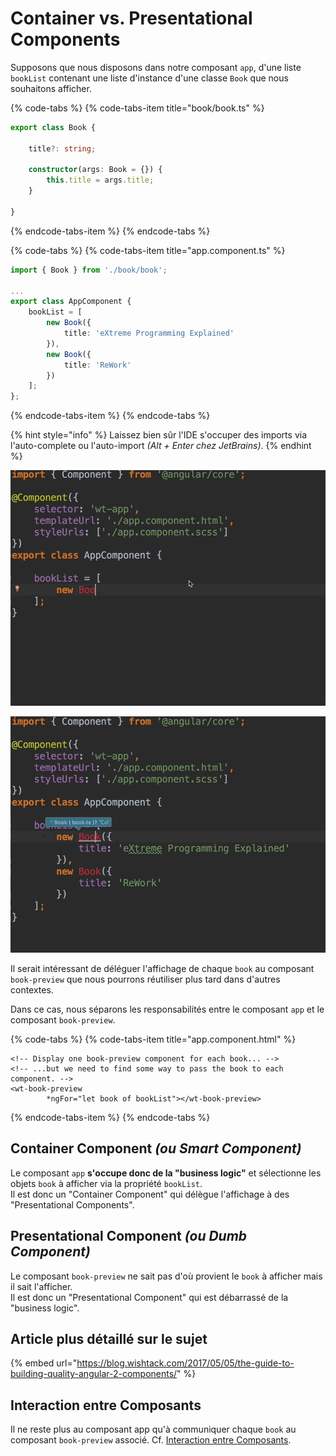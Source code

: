 # Container vs. Presentational Components

Supposons que nous disposons dans notre composant `app`, d'une liste `bookList` contenant une liste d'instance d'une classe `Book` que nous souhaitons afficher.

{% code-tabs %}
{% code-tabs-item title="book/book.ts" %}
```typescript
export class Book {

    title?: string;

    constructor(args: Book = {}) {
        this.title = args.title;
    }

}
```
{% endcode-tabs-item %}
{% endcode-tabs %}

{% code-tabs %}
{% code-tabs-item title="app.component.ts" %}
```typescript
import { Book } from './book/book';

...
export class AppComponent {
    bookList = [
        new Book({
            title: 'eXtreme Programming Explained'
        }),
        new Book({
            title: 'ReWork'
        })
    ];
};
```
{% endcode-tabs-item %}
{% endcode-tabs %}

{% hint style="info" %}
Laissez bien sûr l'IDE s'occuper des imports via l'auto-complete ou l'auto-import _\(Alt + Enter chez JetBrains\)_.
{% endhint %}

![IntelliJ Class Completion](../.gitbook/assets/intellij-class-completion.gif)

![IntelliJ Auto Import](../.gitbook/assets/intellij-auto-import.gif)

Il serait intéressant de déléguer l'affichage de chaque `book` au composant `book-preview` que nous pourrons réutiliser plus tard dans d'autres contextes.

Dans ce cas, nous séparons les responsabilités entre le composant `app` et le composant `book-preview`. 

{% code-tabs %}
{% code-tabs-item title="app.component.html" %}
```markup
<!-- Display one book-preview component for each book... -->
<!-- ...but we need to find some way to pass the book to each component. -->
<wt-book-preview
        *ngFor="let book of bookList"></wt-book-preview>
```
{% endcode-tabs-item %}
{% endcode-tabs %}

## Container Component _\(ou Smart Component\)_

Le composant `app` **s'occupe donc de la "business logic"** et sélectionne les objets `book` à afficher via la propriété `bookList`.  
Il est donc un "Container Component" qui délègue l'affichage à des "Presentational Components".

## Presentational Component _\(ou Dumb Component\)_

Le composant `book-preview` ne sait pas d'où provient le `book` à afficher mais il sait l'afficher.  
Il est donc un "Presentational Component" qui est débarrassé de la "business logic".

## Article plus détaillé sur le sujet

{% embed url="https://blog.wishtack.com/2017/05/05/the-guide-to-building-quality-angular-2-components/" %}

## Interaction entre Composants

Il ne reste plus au composant app qu'à communiquer chaque `book` au composant `book-preview` associé. Cf. [Interaction entre Composants](interaction-entre-composants/).


